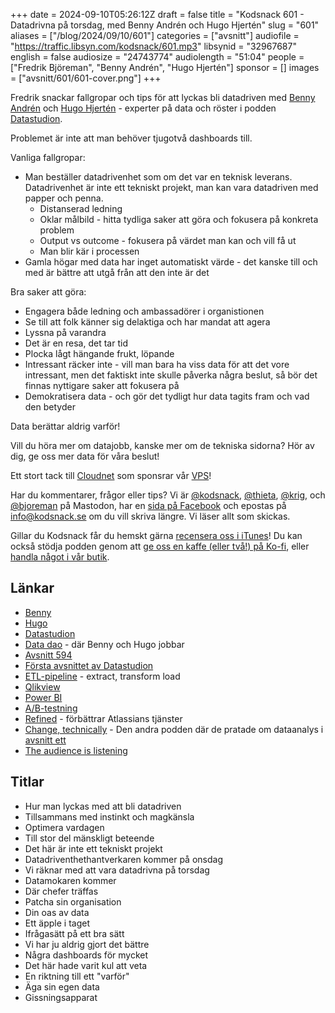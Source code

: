 +++
date = 2024-09-10T05:26:12Z
draft = false
title = "Kodsnack 601 - Datadrivna på torsdag, med Benny Andrén och Hugo Hjertén"
slug = "601"
aliases = ["/blog/2024/09/10/601"]
categories = ["avsnitt"]
audiofile = "https://traffic.libsyn.com/kodsnack/601.mp3"
libsynid = "32967687"
english = false
audiosize = "24743774"
audiolength = "51:04"
people = ["Fredrik Björeman", "Benny Andrén", "Hugo Hjertén"]
sponsor = []
images = ["avsnitt/601/601-cover.png"]
+++

Fredrik snackar fallgropar och tips för att lyckas bli datadriven med [Benny Andrén](https://www.linkedin.com/in/benny-andren/) och [Hugo Hjertén](https://www.linkedin.com/in/hugohjerten/) -  experter på data och röster i podden [Datastudion](https://www.datastudion.se). 

Problemet är inte att man behöver tjugotvå dashboards till.

Vanliga fallgropar:
* Man beställer datadrivenhet som om det var en teknisk leverans. Datadrivenhet är inte ett tekniskt projekt, man kan vara datadriven med papper och penna.
	* Distanserad ledning
	* Oklar målbild - hitta tydliga saker att göra och fokusera på konkreta problem
	* Output vs outcome - fokusera på värdet man kan och vill få ut
	* Man blir kär i processen
* Gamla högar med data har inget automatiskt värde - det kanske till och med är bättre att utgå från att den inte är det

Bra saker att göra:
* Engagera både ledning och ambassadörer i organistionen
* Se till att folk känner sig delaktiga och har mandat att agera
* Lyssna på varandra
* Det är en resa, det tar tid
* Plocka lågt hängande frukt, löpande
* Intressant räcker inte - vill man bara ha viss data för att det vore intressant, men det faktiskt inte skulle påverka några beslut, så bör det finnas nyttigare saker att fokusera på
* Demokratisera data - och gör det tydligt hur data tagits fram och vad den betyder

Data berättar aldrig varför!

Vill du höra mer om datajobb, kanske mer om de tekniska sidorna? Hör av dig, ge oss mer data för våra beslut!

Ett stort tack till [Cloudnet](https://www.cloudnet.se) som sponsrar vår [VPS](https://en.wikipedia.org/wiki/Virtual_private_server)!

Har du kommentarer, frågor eller tips? Vi är [@kodsnack](https://social.podsnack.se/@kodsnack), [@thieta](https://6510.nu/@thieta), [@krig](https://6510.nu/@krig), och [@bjoreman](https://toot.cafe/@bjoreman) på Mastodon, har en [sida på Facebook](https://www.facebook.com/) och epostas på [info@kodsnack.se](mailto:info@kodsnack.se) om du vill skriva längre. Vi läser allt som skickas.

Gillar du Kodsnack får du hemskt gärna [recensera oss i iTunes](https://itunes.apple.com/se/podcast/kodsnack/id561631498?l=en)! Du kan också stödja podden genom att <a href="https://ko-fi.com/kodsnack" rel="payment">ge oss en kaffe (eller två!) på Ko-fi</a>, eller [handla något i vår butik](https://shop.spreadshirt.se/kodsnack/).

## Länkar
* [Benny](https://www.linkedin.com/in/benny-andren/)
* [Hugo](https://www.linkedin.com/in/hugohjerten/)
* [Datastudion](https://www.datastudion.se/)
* [Data dao](https://www.datadao.se/) - där Benny och Hugo jobbar
* [Avsnitt 594](https://kodsnack.se/594/)
* [Första avsnittet av Datastudion](https://overcast.fm/+BAxj_WEz3s)
* [ETL-pipeline](https://en.wikipedia.org/wiki/Extract,_transform,_load) - extract, transform load
* [Qlikview](https://www.qlik.com/us)
* [Power BI](https://en.wikipedia.org/wiki/Microsoft_Power_BI)
* [A/B-testning](https://en.wikipedia.org/wiki/A/B_testing)
* [Refined](https://www.refined.com/) - förbättrar Atlassians tjänster
* [Change, technically](https://www.changetechnically.fyi/) - Den andra podden där de pratade om dataanalys i [avsnitt ett](https://www.changetechnically.fyi/2396236/15626760-you-can-do-it-too)
* [The audience is listening](https://audienceislisteningbook.com/)

## Titlar
* Hur man lyckas med att bli datadriven
* Tillsammans med instinkt och magkänsla
* Optimera vardagen
* Till stor del mänskligt beteende
* Det här är inte ett tekniskt projekt
* Datadriventhethantverkaren kommer på onsdag
* Vi räknar med att vara datadrivna på torsdag 
* Datamokaren kommer
* Där chefer träffas
* Patcha sin organisation
* Din oas av data
* Ett äpple i taget
* Ifrågasätt på ett bra sätt
* Vi har ju aldrig gjort det bättre
* Några dashboards för mycket
* Det här hade varit kul att veta
* En riktning till ett "varför"
* Äga sin egen data
* Gissningsapparat